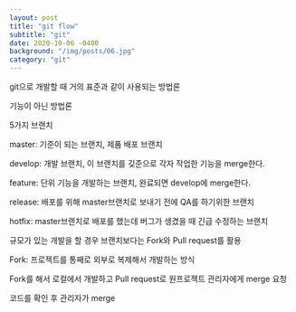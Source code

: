 ```yaml
---
layout: post
title: "git flow"
subtitle: "git"
date: 2020-10-06 -0400
background: "/img/posts/06.jpg"
category: "git"
---
```


git으로 개발할 때 거의 표준과 같이 사용되는 방법론

기능이 아닌 방법론

5가지 브랜치

master: 기준이 되는 브랜치, 제품 배포 브랜치

develop: 개발 브랜치, 이 브랜치를 깆준으로 각자 작업한 기능을 merge한다.

feature: 단위 기능을 개발하는 브랜치, 완료되면 develop에 merge한다.

release: 배포를 위해 master브랜치로 보내기 전에 QA를 하기위한 브랜치

hotfix: master브랜치로 배포를 했는데 버그가 생겼을 때 긴급 수정하는 브랜치

규모가 있는 개발을 할 경우 브랜치보다는 Fork와 Pull request를 활용

Fork: 프로젝트를 통째로 외부로 복제해서 개발하는 방식

Fork를 해서 로컬에서 개발하고 Pull request로 원프로젝트 관리자에게 merge 요청

코드를 확인 후 관리자가 merge